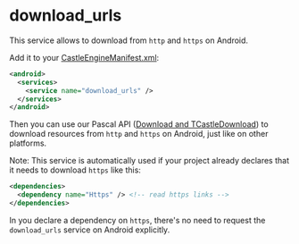 # download_urls

This service allows to download from `http` and `https` on Android.

Add it to your [CastleEngineManifest.xml](https://github.com/castle-engine/castle-engine/wiki/CastleEngineManifest.xml-examples):

~~~~xml
<android>
  <services>
    <service name="download_urls" />
  </services>
</android>
~~~~

Then you can use our Pascal API ([Download and TCastleDownload](https://castle-engine.io/manual_network.php)) to download resources from `http` and `https` on Android, just like on other platforms.

Note: This service is automatically used if your project already declares that it needs to download `https` like this:

```xml
<dependencies>
  <dependency name="Https" /> <!-- read https links -->
</dependencies>
```

In you declare a dependency on `https`, there's no need to request the `download_urls` service on Android explicitly.
